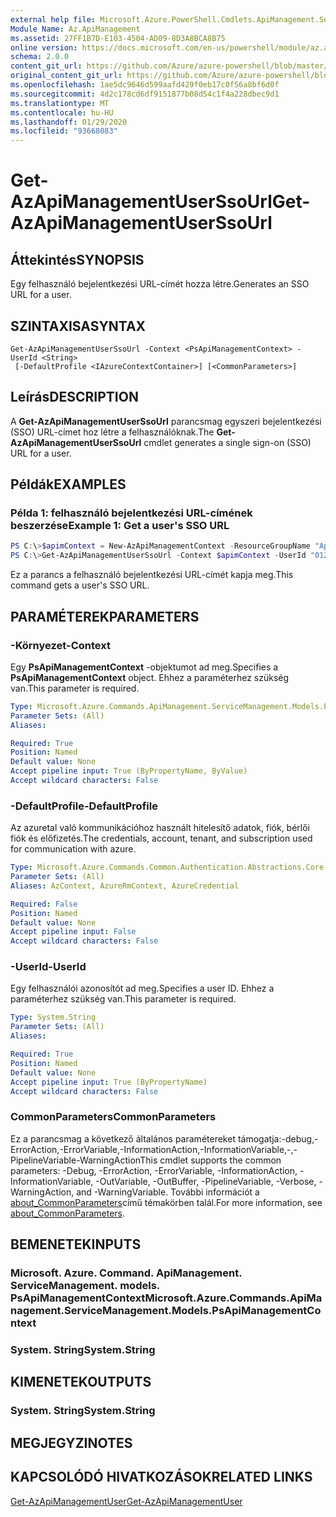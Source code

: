 ```yaml
---
external help file: Microsoft.Azure.PowerShell.Cmdlets.ApiManagement.ServiceManagement.dll-Help.xml
Module Name: Az.ApiManagement
ms.assetid: 27FF1B7D-E103-4504-AD09-8D3A8BCA8B75
online version: https://docs.microsoft.com/en-us/powershell/module/az.apimanagement/get-azapimanagementuserssourl
schema: 2.0.0
content_git_url: https://github.com/Azure/azure-powershell/blob/master/src/ApiManagement/ApiManagement/help/Get-AzApiManagementUserSsoUrl.md
original_content_git_url: https://github.com/Azure/azure-powershell/blob/master/src/ApiManagement/ApiManagement/help/Get-AzApiManagementUserSsoUrl.md
ms.openlocfilehash: 1ae5dc9646d599aafd429f0eb17c0f56a8bf6d0f
ms.sourcegitcommit: 4d2c178cd6df9151877b08d54c1f4a228dbec9d1
ms.translationtype: MT
ms.contentlocale: hu-HU
ms.lasthandoff: 01/29/2020
ms.locfileid: "93668083"
---
```

# <span data-ttu-id="21600-101">Get-AzApiManagementUserSsoUrl</span><span class="sxs-lookup"><span data-stu-id="21600-101">Get-AzApiManagementUserSsoUrl</span></span>

## <span data-ttu-id="21600-102">Áttekintés</span><span class="sxs-lookup"><span data-stu-id="21600-102">SYNOPSIS</span></span>
<span data-ttu-id="21600-103">Egy felhasználó bejelentkezési URL-címét hozza létre.</span><span class="sxs-lookup"><span data-stu-id="21600-103">Generates an SSO URL for a user.</span></span>

## <span data-ttu-id="21600-104">SZINTAXISA</span><span class="sxs-lookup"><span data-stu-id="21600-104">SYNTAX</span></span>

```
Get-AzApiManagementUserSsoUrl -Context <PsApiManagementContext> -UserId <String>
 [-DefaultProfile <IAzureContextContainer>] [<CommonParameters>]
```

## <span data-ttu-id="21600-105">Leírás</span><span class="sxs-lookup"><span data-stu-id="21600-105">DESCRIPTION</span></span>
<span data-ttu-id="21600-106">A **Get-AzApiManagementUserSsoUrl** parancsmag egyszeri bejelentkezési (SSO) URL-címet hoz létre a felhasználóknak.</span><span class="sxs-lookup"><span data-stu-id="21600-106">The **Get-AzApiManagementUserSsoUrl** cmdlet generates a single sign-on (SSO) URL for a user.</span></span>

## <span data-ttu-id="21600-107">Példák</span><span class="sxs-lookup"><span data-stu-id="21600-107">EXAMPLES</span></span>

### <span data-ttu-id="21600-108">Példa 1: felhasználó bejelentkezési URL-címének beszerzése</span><span class="sxs-lookup"><span data-stu-id="21600-108">Example 1: Get a user's SSO URL</span></span>
```powershell
PS C:\>$apimContext = New-AzApiManagementContext -ResourceGroupName "Api-Default-WestUS" -ServiceName "contoso"
PS C:\>Get-AzApiManagementUserSsoUrl -Context $apimContext -UserId "0123456789"
```

<span data-ttu-id="21600-109">Ez a parancs a felhasználó bejelentkezési URL-címét kapja meg.</span><span class="sxs-lookup"><span data-stu-id="21600-109">This command gets a user's SSO URL.</span></span>

## <span data-ttu-id="21600-110">PARAMÉTEREK</span><span class="sxs-lookup"><span data-stu-id="21600-110">PARAMETERS</span></span>

### <span data-ttu-id="21600-111">-Környezet</span><span class="sxs-lookup"><span data-stu-id="21600-111">-Context</span></span>
<span data-ttu-id="21600-112">Egy **PsApiManagementContext** -objektumot ad meg.</span><span class="sxs-lookup"><span data-stu-id="21600-112">Specifies a **PsApiManagementContext** object.</span></span>
<span data-ttu-id="21600-113">Ehhez a paraméterhez szükség van.</span><span class="sxs-lookup"><span data-stu-id="21600-113">This parameter is required.</span></span>

```yaml
Type: Microsoft.Azure.Commands.ApiManagement.ServiceManagement.Models.PsApiManagementContext
Parameter Sets: (All)
Aliases:

Required: True
Position: Named
Default value: None
Accept pipeline input: True (ByPropertyName, ByValue)
Accept wildcard characters: False
```

### <span data-ttu-id="21600-114">-DefaultProfile</span><span class="sxs-lookup"><span data-stu-id="21600-114">-DefaultProfile</span></span>
<span data-ttu-id="21600-115">Az azuretal való kommunikációhoz használt hitelesítő adatok, fiók, bérlői fiók és előfizetés.</span><span class="sxs-lookup"><span data-stu-id="21600-115">The credentials, account, tenant, and subscription used for communication with azure.</span></span>

```yaml
Type: Microsoft.Azure.Commands.Common.Authentication.Abstractions.Core.IAzureContextContainer
Parameter Sets: (All)
Aliases: AzContext, AzureRmContext, AzureCredential

Required: False
Position: Named
Default value: None
Accept pipeline input: False
Accept wildcard characters: False
```

### <span data-ttu-id="21600-116">-UserId</span><span class="sxs-lookup"><span data-stu-id="21600-116">-UserId</span></span>
<span data-ttu-id="21600-117">Egy felhasználói azonosítót ad meg.</span><span class="sxs-lookup"><span data-stu-id="21600-117">Specifies a user ID.</span></span>
<span data-ttu-id="21600-118">Ehhez a paraméterhez szükség van.</span><span class="sxs-lookup"><span data-stu-id="21600-118">This parameter is required.</span></span>

```yaml
Type: System.String
Parameter Sets: (All)
Aliases:

Required: True
Position: Named
Default value: None
Accept pipeline input: True (ByPropertyName)
Accept wildcard characters: False
```

### <span data-ttu-id="21600-119">CommonParameters</span><span class="sxs-lookup"><span data-stu-id="21600-119">CommonParameters</span></span>
<span data-ttu-id="21600-120">Ez a parancsmag a következő általános paramétereket támogatja:-debug,-ErrorAction,-ErrorVariable,-InformationAction,-InformationVariable,-,-PipelineVariable-WarningAction</span><span class="sxs-lookup"><span data-stu-id="21600-120">This cmdlet supports the common parameters: -Debug, -ErrorAction, -ErrorVariable, -InformationAction, -InformationVariable, -OutVariable, -OutBuffer, -PipelineVariable, -Verbose, -WarningAction, and -WarningVariable.</span></span> <span data-ttu-id="21600-121">További információt a [about_CommonParameters](https://go.microsoft.com/fwlink/?LinkID=113216)című témakörben talál.</span><span class="sxs-lookup"><span data-stu-id="21600-121">For more information, see [about_CommonParameters](https://go.microsoft.com/fwlink/?LinkID=113216).</span></span>

## <span data-ttu-id="21600-122">BEMENETEK</span><span class="sxs-lookup"><span data-stu-id="21600-122">INPUTS</span></span>

### <span data-ttu-id="21600-123">Microsoft. Azure. Command. ApiManagement. ServiceManagement. models. PsApiManagementContext</span><span class="sxs-lookup"><span data-stu-id="21600-123">Microsoft.Azure.Commands.ApiManagement.ServiceManagement.Models.PsApiManagementContext</span></span>

### <span data-ttu-id="21600-124">System. String</span><span class="sxs-lookup"><span data-stu-id="21600-124">System.String</span></span>

## <span data-ttu-id="21600-125">KIMENETEK</span><span class="sxs-lookup"><span data-stu-id="21600-125">OUTPUTS</span></span>

### <span data-ttu-id="21600-126">System. String</span><span class="sxs-lookup"><span data-stu-id="21600-126">System.String</span></span>

## <span data-ttu-id="21600-127">MEGJEGYZI</span><span class="sxs-lookup"><span data-stu-id="21600-127">NOTES</span></span>

## <span data-ttu-id="21600-128">KAPCSOLÓDÓ HIVATKOZÁSOK</span><span class="sxs-lookup"><span data-stu-id="21600-128">RELATED LINKS</span></span>

[<span data-ttu-id="21600-129">Get-AzApiManagementUser</span><span class="sxs-lookup"><span data-stu-id="21600-129">Get-AzApiManagementUser</span></span>](./Get-AzApiManagementUser.md)


